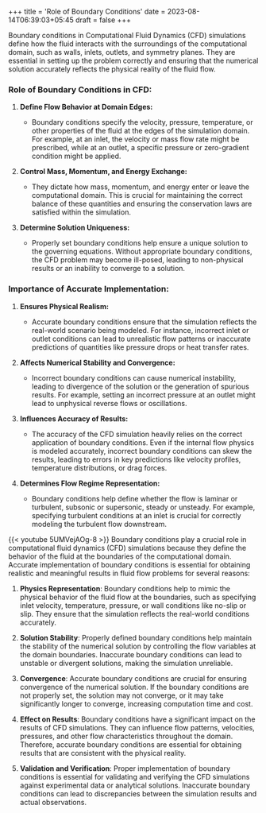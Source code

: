 +++
title = 'Role of Boundary Conditions'
date = 2023-08-14T06:39:03+05:45
draft = false
+++

Boundary conditions in Computational Fluid Dynamics (CFD) simulations define how the fluid interacts with the surroundings of the computational domain, such as walls, inlets, outlets, and symmetry planes. They are essential in setting up the problem correctly and ensuring that the numerical solution accurately reflects the physical reality of the fluid flow.

### Role of Boundary Conditions in CFD:
1. **Define Flow Behavior at Domain Edges:**
   - Boundary conditions specify the velocity, pressure, temperature, or other properties of the fluid at the edges of the simulation domain. For example, at an inlet, the velocity or mass flow rate might be prescribed, while at an outlet, a specific pressure or zero-gradient condition might be applied.

2. **Control Mass, Momentum, and Energy Exchange:**
   - They dictate how mass, momentum, and energy enter or leave the computational domain. This is crucial for maintaining the correct balance of these quantities and ensuring the conservation laws are satisfied within the simulation.

3. **Determine Solution Uniqueness:**
   - Properly set boundary conditions help ensure a unique solution to the governing equations. Without appropriate boundary conditions, the CFD problem may become ill-posed, leading to non-physical results or an inability to converge to a solution.

### Importance of Accurate Implementation:
1. **Ensures Physical Realism:**
   - Accurate boundary conditions ensure that the simulation reflects the real-world scenario being modeled. For instance, incorrect inlet or outlet conditions can lead to unrealistic flow patterns or inaccurate predictions of quantities like pressure drops or heat transfer rates.

2. **Affects Numerical Stability and Convergence:**
   - Incorrect boundary conditions can cause numerical instability, leading to divergence of the solution or the generation of spurious results. For example, setting an incorrect pressure at an outlet might lead to unphysical reverse flows or oscillations.

3. **Influences Accuracy of Results:**
   - The accuracy of the CFD simulation heavily relies on the correct application of boundary conditions. Even if the internal flow physics is modeled accurately, incorrect boundary conditions can skew the results, leading to errors in key predictions like velocity profiles, temperature distributions, or drag forces.

4. **Determines Flow Regime Representation:**
   - Boundary conditions help define whether the flow is laminar or turbulent, subsonic or supersonic, steady or unsteady. For example, specifying turbulent conditions at an inlet is crucial for correctly modeling the turbulent flow downstream.


{{< youtube 5UMVejAOg-8 >}}
 Boundary conditions play a crucial role in computational fluid dynamics (CFD) simulations because they define the behavior of the fluid at the boundaries of the computational domain. Accurate implementation of boundary conditions is essential for obtaining realistic and meaningful results in fluid flow problems for several reasons:

1. **Physics Representation**: Boundary conditions help to mimic the physical behavior of the fluid flow at the boundaries, such as specifying inlet velocity, temperature, pressure, or wall conditions like no-slip or slip. They ensure that the simulation reflects the real-world conditions accurately.

2. **Solution Stability**: Properly defined boundary conditions help maintain the stability of the numerical solution by controlling the flow variables at the domain boundaries. Inaccurate boundary conditions can lead to unstable or divergent solutions, making the simulation unreliable.

3. **Convergence**: Accurate boundary conditions are crucial for ensuring convergence of the numerical solution. If the boundary conditions are not properly set, the solution may not converge, or it may take significantly longer to converge, increasing computation time and cost.

4. **Effect on Results**: Boundary conditions have a significant impact on the results of CFD simulations. They can influence flow patterns, velocities, pressures, and other flow characteristics throughout the domain. Therefore, accurate boundary conditions are essential for obtaining results that are consistent with the physical reality.

5. **Validation and Verification**: Proper implementation of boundary conditions is essential for validating and verifying the CFD simulations against experimental data or analytical solutions. Inaccurate boundary conditions can lead to discrepancies between the simulation results and actual observations.


